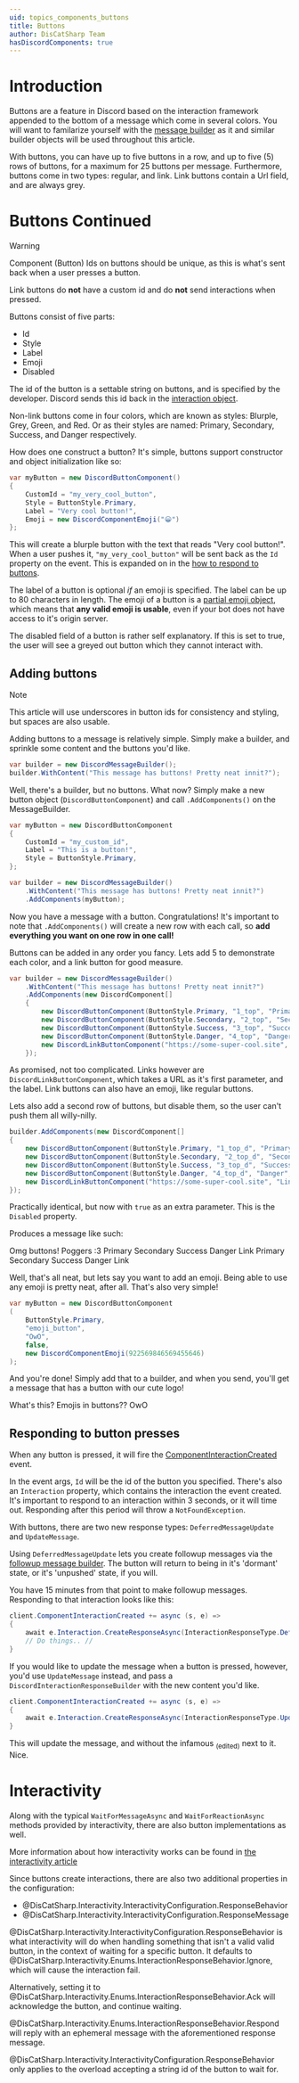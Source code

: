 ```yaml
---
uid: topics_components_buttons
title: Buttons
author: DisCatSharp Team
hasDiscordComponents: true
---
```


# Introduction

Buttons are a feature in Discord based on the interaction framework appended to the bottom of a message which come in several colors.
You will want to familarize yourself with the [message builder](xref:topics_messagebuilder) as it and similar builder objects will be used throughout this article.

With buttons, you can have up to five buttons in a row, and up to five (5) rows of buttons, for a maximum for 25 buttons per message.
Furthermore, buttons come in two types: regular, and link. Link buttons contain a Url field, and are always grey.

# Buttons Continued

> [!WARNING]
> Component (Button) Ids on buttons should be unique, as this is what's sent back when a user presses a button.
>
> Link buttons do **not** have a custom id and do **not** send interactions when pressed.

Buttons consist of five parts:
- Id
- Style
- Label
- Emoji
- Disabled

The id of the button is a settable string on buttons, and is specified by the developer. Discord sends this id back in the [interaction object](https://discord.dev/interactions/slash-commands#interaction).

Non-link buttons come in four colors, which are known as styles: Blurple, Grey, Green, and Red. Or as their styles are named: Primary, Secondary, Success, and Danger respectively.

How does one construct a button? It's simple, buttons support constructor and object initialization like so:

```cs
var myButton = new DiscordButtonComponent()
{
    CustomId = "my_very_cool_button",
    Style = ButtonStyle.Primary,
    Label = "Very cool button!",
    Emoji = new DiscordComponentEmoji("😀")
};
```

This will create a blurple button with the text that reads "Very cool button!". When a user pushes it, `"my_very_cool_button"` will be sent back as the `Id` property on the event. This is expanded on in the [how to respond to buttons](#responding-to-button-presses).

The label of a button is optional *if* an emoji is specified. The label can be up to 80 characters in length.
The emoji of a button is a [partial emoji object](https://discord.dev/interactions/message-components#component-object), which means that **any valid emoji is usable**, even if your bot does not have access to it's origin server.

The disabled field of a button is rather self explanatory. If this is set to true, the user will see a greyed out button which they cannot interact with.

## Adding buttons

> [!NOTE]
> This article will use underscores in button ids for consistency and styling, but spaces are also usable.

Adding buttons to a message is relatively simple. Simply make a builder, and sprinkle some content and the buttons you'd like.

```cs
var builder = new DiscordMessageBuilder();
builder.WithContent("This message has buttons! Pretty neat innit?");
```

Well, there's a builder, but no buttons. What now? Simply make a new button object (`DiscordButtonComponent`) and call `.AddComponents()` on the MessageBuilder.

```cs
var myButton = new DiscordButtonComponent
{
    CustomId = "my_custom_id",
    Label = "This is a button!",
    Style = ButtonStyle.Primary,
};

var builder = new DiscordMessageBuilder()
    .WithContent("This message has buttons! Pretty neat innit?")
    .AddComponents(myButton);
```
Now you have a message with a button. Congratulations! It's important to note that `.AddComponents()` will create a new row with each call, so **add everything you want on one row in one call!**

Buttons can be added in any order you fancy. Lets add 5 to demonstrate each color, and a link button for good measure.

```cs
var builder = new DiscordMessageBuilder()
    .WithContent("This message has buttons! Pretty neat innit?")
    .AddComponents(new DiscordComponent[]
    {
        new DiscordButtonComponent(ButtonStyle.Primary, "1_top", "Primary"),
        new DiscordButtonComponent(ButtonStyle.Secondary, "2_top", "Secondary"),
        new DiscordButtonComponent(ButtonStyle.Success, "3_top", "Success"),
        new DiscordButtonComponent(ButtonStyle.Danger, "4_top", "Danger"),
        new DiscordLinkButtonComponent("https://some-super-cool.site", "Link")
    });
```
As promised, not too complicated. Links however are `DiscordLinkButtonComponent`, which takes a URL as it's first parameter, and the label. Link buttons can also have an emoji, like regular buttons.

Lets also add a second row of buttons, but disable them, so the user can't push them all willy-nilly.

```cs
builder.AddComponents(new DiscordComponent[]
{
    new DiscordButtonComponent(ButtonStyle.Primary, "1_top_d", "Primary", true),
    new DiscordButtonComponent(ButtonStyle.Secondary, "2_top_d", "Secondary", true),
    new DiscordButtonComponent(ButtonStyle.Success, "3_top_d", "Success", true),
    new DiscordButtonComponent(ButtonStyle.Danger, "4_top_d", "Danger", true),
    new DiscordLinkButtonComponent("https://some-super-cool.site", "Link", true)
});
```
Practically identical, but now with `true` as an extra parameter. This is the `Disabled` property.

Produces a message like such:

<discord-messages>
    <discord-message profile="dcs">
    Omg buttons! Poggers :3
        <discord-attachments slot="components">
            <discord-action-row>
                <discord-button type="primary">Primary</discord-button>
                <discord-button type="secondary">Secondary</discord-button>
                <discord-button type="success">Success</discord-button>
                <discord-button type="destructive">Danger</discord-button>
                <discord-button url="https://discord.gg/discatsharp">Link</discord-button>
            </discord-action-row>
            <discord-action-row>
                <discord-button type="primary" disabled>Primary</discord-button>
                <discord-button type="secondary" disabled>Secondary</discord-button>
                <discord-button type="success" disabled>Success</discord-button>
                <discord-button type="destructive" disabled>Danger</discord-button>
                <discord-button url="https://discord.gg/discatsharp" disabled>Link</discord-button>
            </discord-action-row>
        </discord-attachments>
    </discord-message>
</discord-messages>

Well, that's all neat, but lets say you want to add an emoji. Being able to use any emoji is pretty neat, after all. That's also very simple!

```cs
var myButton = new DiscordButtonComponent
(
    ButtonStyle.Primary,
    "emoji_button",
    "OwO",
    false,
    new DiscordComponentEmoji(922569846569455646)
);
```
And you're done! Simply add that to a builder, and when you send, you'll get a message that has a button with our cute logo!



<discord-messages>
    <discord-message profile="dcs">
    What's this? Emojis in buttons??
        <discord-attachments slot="components">
            <discord-action-row>
                <discord-button type="primary" emoji="https://cdn.discordapp.com/emojis/922569846569455646.webp?size=96&quality=lossless" emoji-name="dcs">OwO</discord-button>
            </discord-action-row>
    </discord-message>
</discord-messages>


## Responding to button presses

When any button is pressed, it will fire the [ComponentInteractionCreated](xref:DisCatSharp.DiscordClient.ComponentInteractionCreated) event.

In the event args, `Id` will be the id of the button you specified. There's also an `Interaction` property, which contains the interaction the event created. It's important to respond to an interaction within 3 seconds, or it will time out. Responding after this period will throw a `NotFoundException`.

With buttons, there are two new response types: `DeferredMessageUpdate` and `UpdateMessage`.

Using `DeferredMessageUpdate` lets you create followup messages via the [followup message builder](xref:DisCatSharp.Entities.DiscordFollowupMessageBuilder). The button will return to being in it's 'dormant' state, or it's 'unpushed' state, if you will.

You have 15 minutes from that point to make followup messages. Responding to that interaction looks like this:

```cs
client.ComponentInteractionCreated += async (s, e) =>
{
    await e.Interaction.CreateResponseAsync(InteractionResponseType.DeferredMessageUpdate);
    // Do things.. //
}
```

If you would like to update the message when a button is pressed, however, you'd use `UpdateMessage` instead, and pass a `DiscordInteractionResponseBuilder` with the new content you'd like.

```cs
client.ComponentInteractionCreated += async (s, e) =>
{
    await e.Interaction.CreateResponseAsync(InteractionResponseType.UpdateMessage, new DiscordInteractionResponseBuilder().WithContent("No more buttons for you >:)"));
}
```
This will update the message, and without the infamous <sub>(edited)</sub> next to it. Nice.


# Interactivity

Along with the typical `WaitForMessageAsync` and `WaitForReactionAsync` methods provided by interactivity, there are also button implementations as well.

More information about how interactivity works can be found in [the interactivity article](xref:modules_interactivity)

Since buttons create interactions, there are also two additional properties in the configuration:
- @DisCatSharp.Interactivity.InteractivityConfiguration.ResponseBehavior
- @DisCatSharp.Interactivity.InteractivityConfiguration.ResponseMessage

@DisCatSharp.Interactivity.InteractivityConfiguration.ResponseBehavior is what interactivity will do when handling something that isn't a valid valid button, in the context of waiting for a specific button. It defaults to @DisCatSharp.Interactivity.Enums.InteractionResponseBehavior.Ignore, which will cause the interaction fail.

Alternatively, setting it to @DisCatSharp.Interactivity.Enums.InteractionResponseBehavior.Ack will acknowledge the button, and continue waiting.

@DisCatSharp.Interactivity.Enums.InteractionResponseBehavior.Respond will reply with an ephemeral message with the aforementioned response message.

@DisCatSharp.Interactivity.InteractivityConfiguration.ResponseBehavior only applies to the overload accepting a string id of the button to wait for.
